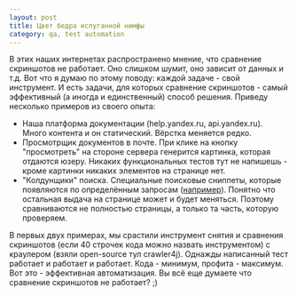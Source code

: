 ```yaml
---
layout: post
title: Цвет бедра испуганной нимфы
category: qa, test automation
---
```


В этих наших интернетах распространено мнение, что сравнение скриншотов не работает. Оно слишком шумит, оно зависит от данных и т.д. Вот что я думаю по этому поводу: каждой задаче - свой инструмент. И есть задачи, для которых сравнение скриншотов - самый эффективный (а иногда и единственный) способ решения. Приведу несколько примеров из своего опыта:

  *  Наша платформа документации (help.yandex.ru, api.yandex.ru). Много контента и он статический. Вёрстка меняется редко.
  * Просмотрщик документов в почте. При клике на кнопку "просмотреть" на стороне сервера генерится картинка, которая отдаются юзеру. Никаких функциональных тестов тут не напишешь - кроме картинки никаких элементов на странице нет.
  * "Колдунщики" поиска. Специальные поисковые сниппеты, которые появляются по определённым запросам ([например](http://yandex.ru/yandsearch?text=%D1%86%D0%B2%D0%B5%D1%82%20%D0%B1%D0%B5%D0%B4%D1%80%D0%B0%20%D0%B8%D1%81%D0%BF%D1%83%D0%B3%D0%B0%D0%BD%D0%BD%D0%BE%D0%B9%20%D0%BD%D0%B8%D0%BC%D1%84%D1%8B&amp;lr=2)). Понятно что остальная выдача на странице может и будет меняться. Поэтому сравниваются не полностью страницы, а только та часть, которую проверяем.

В первых двух примерах, мы срастили инструмент снятия и сравнения скриншотов (если 40 строчек кода можно назвать инструментом) с краулером (взяли open-source тул crawler4j). Однажды написанный тест работает и работает и работает. Кода - минимум, профита - максимум. Вот это - эффективная автоматизация. Вы всё еще думаете что сравнение скриншотов не работает? ;)